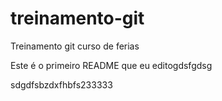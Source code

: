 # treinamento-git
Treinamento git curso de ferias

Este é o primeiro README que eu editogdsfgdsg

sdgdfsbzdxfhbfs233333
